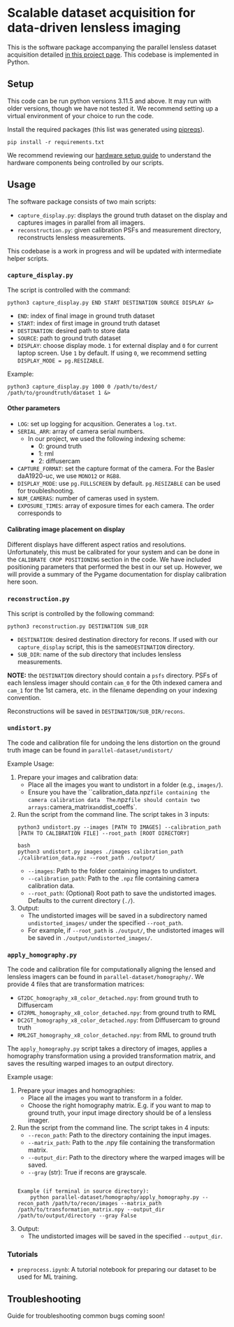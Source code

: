 # Scalable dataset acquisition for data-driven lensless imaging

This is the software package accompanying the parallel lensless dataset acquisition detailed [in this project page](https://waller-lab.github.io/parallel-lensless-dataset/). This codebase is implemented in Python.

## Setup
This code can be run python versions 3.11.5 and above. It may run with older versions, though we have not tested it. We recommend setting up a virtual environment of your choice to run the code. 

Install the required packages (this list was generated using [pipreqs](https://github.com/bndr/pipreqs)).

    pip install -r requirements.txt

We recommend reviewing our [hardware setup guide](https://waller-lab.github.io/parallel-lensless-dataset/hardware.html) to understand the hardware components being controlled by our scripts.

## Usage
The software package consists of two main scripts:
- `capture_display.py`: displays the ground truth dataset on the display and captures images in parallel from all imagers.
- `reconstruction.py`: given calibration PSFs and measurement directory, reconstructs lensless measurements.

This codebase is a work in progress and will be updated with intermediate helper scripts.

### `capture_display.py`
The script is controlled with the command:
    
    python3 capture_display.py END START DESTINATION SOURCE DISPLAY &>

- `END`: index of final image in ground truth dataset
- `START`: index of first image in ground truth dataset
- `DESTINATION`: desired path to store data
- `SOURCE`: path to ground truth dataset
- `DISPLAY`: choose display mode. `1` for external display and `0` for current laptop screen. Use `1` by default. If using `0`, we recommend setting `DISPLAY_MODE = pg.RESIZABLE`.

Example:
    
    python3 capture_display.py 1000 0 /path/to/dest/ /path/to/groundtruth/dataset 1 &>

#### Other parameters
- `LOG`: set up logging for acqusition. Generates a `log.txt`.
- `SERIAL_ARR`: array of camera serial numbers.
    - In our project, we used the following indexing scheme:
        - 0: ground truth
        - 1: rml
        - 2: diffusercam
- `CAPTURE_FORMAT`: set the capture format of the camera. For the Basler daA1920-uc, we use `MONO12` or `RGB8`.
- `DISPLAY_MODE`: use `pg.FULLSCREEN` by default. `pg.RESIZABLE` can be used for troubleshooting.
- `NUM_CAMERAS`: number of cameras used in system. 
- `EXPOSURE_TIMES`: array of exposure times for each camera. The order corresponds to 

#### Calibrating image placement on display
Different displays have different aspect ratios and resolutions. Unfortunately, this must be calibrated for your system and can be done in the `CALIBRATE CROP POSITIONING` section in the code. We have included positioning parameters that performed the best in our set up. However, we will provide a summary of the Pygame documentation for display calibration here soon.

### `reconstruction.py`
This script is controlled by the following command:
    
    python3 reconstruction.py DESTINATION SUB_DIR

- `DESTINATION`: desired destination directory for recons. If used with our `capture_display` script, this is the same`DESTINATION` directory.
- `SUB_DIR`: name of the sub directory that includes lensless measurements.

**NOTE:** the `DESTINATION` directory should contain a `psfs` directory. PSFs of each lensless imager should contain `cam_0` for the 0th indexed camera and `cam_1` for the 1st camera, etc. in the filename depending on your indexing convention.

Reconstructions will be saved in `DESTINATION/SUB_DIR/recons`.

### `undistort.py`
The code and calibration file for undoing the lens distortion on the ground truth image can be found in `parallel-dataset/undistort/`

Example Usage:
1. Prepare your images and calibration data:
    - Place all the images you want to undistort in a folder (e.g., `images/`).
    - Ensure you have the ``calibration_data.npz` file containing the camera calibration data 
      The `.npz` file should contain two arrays: `camera_matrix` and `dist_coeffs`.
2. Run the script from the command line. The script takes in 3 inputs:
    ```
    python3 undistort.py --images [PATH TO IMAGES] --calibration_path [PATH TO CALIBRATION FILE] --root_path [ROOT DIRECTORY]
    
    bash
    python3 undistort.py images ./images calibration_path ./calibration_data.npz --root_path ./output/
    ```
    - `--images`: Path to the folder containing images to undistort.
    - `--calibration_path`: Path to the `.npz` file containing camera calibration data.
    - `--root_path`: (Optional) Root path to save the undistorted images. Defaults to the current directory (`./`).
3. Output:
    - The undistorted images will be saved in a subdirectory named `undistorted_images/` under the specified `--root_path`.
    - For example, if `--root_path` is `./output/`, the undistorted images will be saved in `./output/undistorted_images/`.

### `apply_homography.py`

The code and calibration file for computationally aligning the lensed and lensless imagers can be found in `parallel-dataset/homography/`. We provide 4 files that are transformation matrices:
- `GT2DC_homography_x8_color_detached.npy`: from ground truth to Diffusercam
- `GT2RML_homography_x8_color_detached.npy`: from ground truth to RML
- `DC2GT_homography_x8_color_detached.npy`: from Diffusercam to ground truth
- `RML2GT_homography_x8_color_detached.npy`: from RML to ground truth

The `apply_homography.py` script takes a directory of images, applies a homography transformation using a provided transformation matrix, and saves the resulting warped images to an output directory.

Example usage:
1. Prepare your images and homographies:
    - Place all the images you want to transform in a folder.
    - Choose the right homography matrix. E.g. if you want to map to ground truth, your input image directory should be of a lensless imager.
2. Run the script from the command line. The script takes in 4 inputs:
    - `--recon_path`: Path to the directory containing the input images.
    - `--matrix_path`: Path to the .npy file containing the transformation matrix.
    - `--output_dir`: Path to the directory where the warped images will be saved.
    - `--gray` (str): True if recons are grayscale.
    ```
    
    Example (if terminal in source directory):
        python parallel-dataset/homography/apply_homography.py --recon_path /path/to/recon/images --matrix_path /path/to/transformation_matrix.npy --output_dir /path/to/output/directory --gray False
    ```
3. Output:
    - The undistorted images will be saved in the specified `--output_dir`.

### Tutorials
- `preprocess.ipynb`: A tutorial notebook for preparing our dataset to be used for ML training.

## Troubleshooting
Guide for troubleshooting common bugs coming soon!
